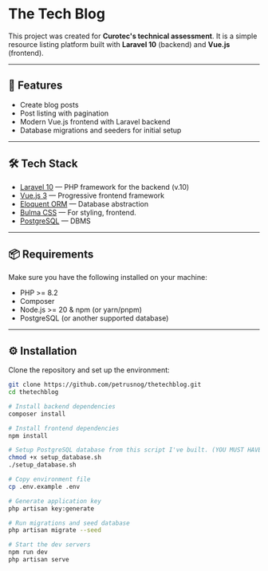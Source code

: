 # The Tech Blog

This project was created for **Curotec's technical assessment**.
It is a simple resource listing platform built with **Laravel 10** (backend) and **Vue.js** (frontend).

---

## 🚀 Features

- Create blog posts
- Post listing with pagination
- Modern Vue.js frontend with Laravel backend
- Database migrations and seeders for initial setup

---

## 🛠️ Tech Stack

- [Laravel 10](https://laravel.com/) — PHP framework for the backend (v.10)
- [Vue.js 3](https://vuejs.org/) — Progressive frontend framework
- [Eloquent ORM](https://laravel.com/docs/eloquent) — Database abstraction
- [Bulma CSS](https://bulma.io/) — For styling, frontend.
- [PostgreSQL](https://www.postgresql.org/) — DBMS

---

## 📦 Requirements

Make sure you have the following installed on your machine:

- PHP >= 8.2
- Composer
- Node.js >= 20 & npm (or yarn/pnpm)
- PostgreSQL (or another supported database)

---

## ⚙️ Installation

Clone the repository and set up the environment:

```bash
git clone https://github.com/petrusnog/thetechblog.git
cd thetechblog

# Install backend dependencies
composer install

# Install frontend dependencies
npm install

# Setup PostgreSQL database from this script I've built. (YOU MUST HAVE POSTGRESQL INSTALLED IN YOUR LOCAL MACHINE)
chmod +x setup_database.sh
./setup_database.sh

# Copy environment file
cp .env.example .env

# Generate application key
php artisan key:generate

# Run migrations and seed database
php artisan migrate --seed

# Start the dev servers
npm run dev
php artisan serve
